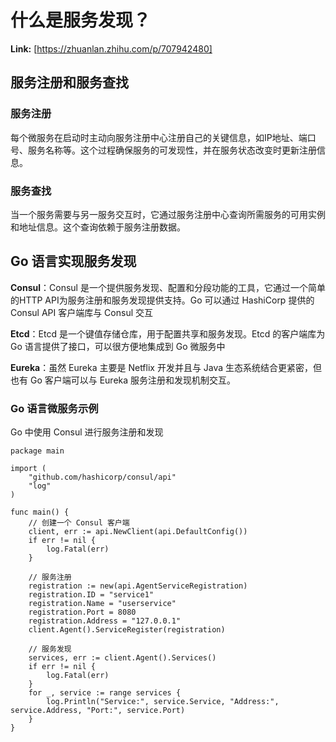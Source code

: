 # 什么是服务发现？



 **Link:** [https://zhuanlan.zhihu.com/p/707942480]

## 服务注册和服务查找  
### 服务注册  

每个微服务在启动时主动向服务注册中心注册自己的关键信息，如IP地址、端口号、服务名称等。这个过程确保服务的可发现性，并在服务状态改变时更新注册信息。

### 服务查找  

当一个服务需要与另一服务交互时，它通过服务注册中心查询所需服务的可用实例和地址信息。这个查询依赖于服务注册数据。

## Go 语言实现服务发现  

**Consul**：Consul 是一个提供服务发现、配置和分段功能的工具，它通过一个简单的HTTP API为服务注册和服务发现提供支持。Go 可以通过 HashiCorp 提供的 Consul API 客户端库与 Consul 交互

**Etcd**：Etcd 是一个键值存储仓库，用于配置共享和服务发现。Etcd 的客户端库为 Go 语言提供了接口，可以很方便地集成到 Go 微服务中

**Eureka**：虽然 Eureka 主要是 Netflix 开发并且与 Java 生态系统结合更紧密，但也有 Go 客户端可以与 Eureka 服务注册和发现机制交互。

### Go 语言微服务示例  

Go 中使用 Consul 进行服务注册和发现

```
package main
​
import (
    "github.com/hashicorp/consul/api"
    "log"
)
​
func main() {
    // 创建一个 Consul 客户端
    client, err := api.NewClient(api.DefaultConfig())
    if err != nil {
        log.Fatal(err)
    }
​
    // 服务注册
    registration := new(api.AgentServiceRegistration)
    registration.ID = "service1"
    registration.Name = "userservice"
    registration.Port = 8080
    registration.Address = "127.0.0.1"
    client.Agent().ServiceRegister(registration)
​
    // 服务发现
    services, err := client.Agent().Services()
    if err != nil {
        log.Fatal(err)
    }
    for _, service := range services {
        log.Println("Service:", service.Service, "Address:", service.Address, "Port:", service.Port)
    }
}

```
